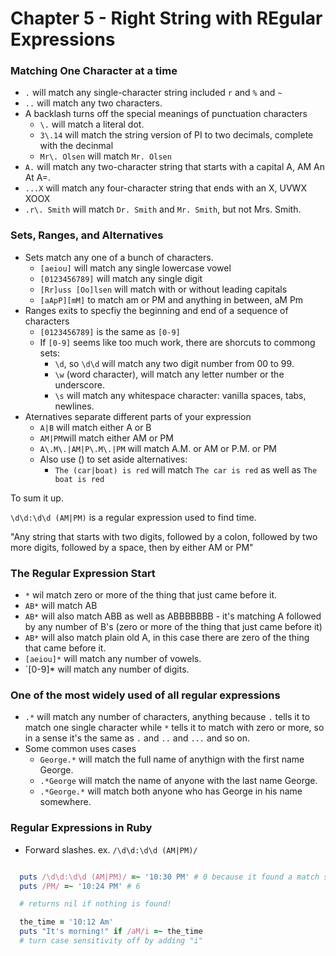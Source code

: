 # Chapter 5 - Right String with REgular Expressions


### Matching One Character at a time
- `.` will match any single-character string included `r` and `%` and `~`
- `..` will match any two characters.
- A backlash turns off the special meanings of punctuation characters
  - `\.` will match a literal dot.
  - `3\.14` will match the string version of PI to two decimals, complete with the decinmal
  - `Mr\. Olsen` will match `Mr. Olsen`
- `A.` will match any two-character string that starts with a capital A, AM An At A=.
- `...X` will match any four-character string that ends with an X, UVWX XOOX
- `.r\. Smith` will match `Dr. Smith` and `Mr. Smith`, but not Mrs. Smith.

### Sets, Ranges, and Alternatives
- Sets match any one of a bunch of characters.
  - `[aeiou]` will match any single lowercase vowel
  - `[0123456789]` will match any single digit
  - `[Rr]uss [Oo]lsen` will match with or without leading capitals
  - `[aApP][mM]` to match am or PM and anything in between, aM Pm
- Ranges exits to specfiy the beginning and end of a sequence of characters
  - `[0123456789]` is the same as `[0-9]`
  - If `[0-9]` seems like too much work, there are shorcuts to commong sets:
    - `\d`, so `\d\d` will match any two digit number from 00 to 99.
    - `\w` (word character), will match any letter number or the underscore.
    - `\s` will match any whitespace character: vanilla spaces, tabs, newlines.
- Aternatives separate different parts of your expression
  - `A|B` will match either A or B
  - `AM|PM`will match either AM or PM
  - `A\.M\.|AM|P\.M\.|PM` will match A.M. or AM or P.M. or PM
  - Also use () to set aside alternatives:
    - `The (car|boat) is red` will match `The car is red` as well as `The boat is red`

To sum it up.

`\d\d:\d\d (AM|PM)` is a regular expression used to find time.

"Any string that starts with two digits, followed by a colon, followed by two more digits, followed by a space, then by either AM or PM"


### The Regular Expression Start

- `*` wil match zero or more of the thing that just came before it.
- `AB*` will match AB
- `AB*` will also match ABB as well as ABBBBBBB - it's matching A followed by any number of B's (zero or more of the thing that just came before it)
- `AB*` will also match plain old A, in this case there are zero of the thing that came before it.
- `[aeiou]*` will match any number of vowels.
- `[0-9]* will match any number of digits.


### One of the most widely used of all regular expressions

- `.*` will match any number of characters, anything because `.` tells it to match one single character while `*` tells it to match with zero or more, so in a sense it's the same as `.` and `..` and `...` and so on.
- Some common uses cases
  - `George.*` will match the full name of anythign with the first name George.
  - `.*George` will match the name of anyone with the last name George.
  - `.*George.*` will match both anyone who has George in his name somewhere.


### Regular Expressions in Ruby

- Forward slashes. ex. `/\d\d:\d\d (AM|PM)/`

```ruby

  puts /\d\d:\d\d (AM|PM)/ =~ '10:30 PM' # 0 because it found a match start at 0
  puts /PM/ =~ '10:24 PM' # 6

  # returns nil if nothing is found!

  the_time = '10:12 Am'
  puts "It's morning!" if /aM/i =~ the_time
  # turn case sensitivity off by adding "i"
```
